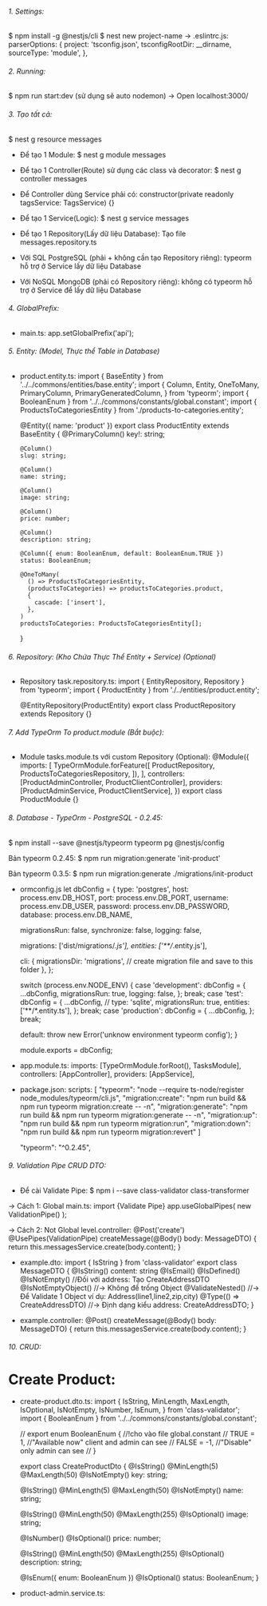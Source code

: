 ###### 1. Settings:
$ npm install -g @nestjs/cli
$ nest new project-name
-> .eslintrc.js:
  parserOptions: {
    project: 'tsconfig.json',
    tsconfigRootDir: __dirname,
    sourceType: 'module',
  },

###### 2. Running:
$ npm run start:dev (sử dụng sẽ auto nodemon)
-> Open localhost:3000/

###### 3. Tạo tất cả: 
  $ nest g resource messages

- Để tạo 1 Module:
  $ nest g module messages
  
- Để tạo 1 Controller(Route) sử dụng các class và decorator:
  $ nest g controller messages

- Để Controller dùng Service phải có:
  constructor(private readonly tagsService: TagsService) {}

- Để tạo 1 Service(Logic):
  $ nest g service messages

- Để tạo 1 Repository(Lấy dữ liệu Database):
  Tạo file messages.repository.ts

- Với SQL PostgreSQL (phải + không cần tạo Repository riêng): typeorm hỗ trợ ở Service lấy dữ liệu Database
- Với NoSQL MongoDB (phải có Repository riêng): không có typeorm hỗ trợ ở Service để lấy dữ liệu Database

###### 4. GlobalPrefix:
- main.ts:
  app.setGlobalPrefix('api');


###### 5. Entity: (Model, Thực thể Table in Database)
- product.entity.ts:
    import { BaseEntity } from '../../commons/entities/base.entity';
    import {
      Column,
      Entity,
      OneToMany,
      PrimaryColumn,
      PrimaryGeneratedColumn,
    } from 'typeorm';
    import { BooleanEnum } from '../../commons/constants/global.constant';
    import { ProductsToCategoriesEntity } from './products-to-categories.entity';

    @Entity({ name: 'product' })
    export class ProductEntity extends BaseEntity {
      @PrimaryColumn()
      key!: string;

      @Column()
      slug: string;

      @Column()
      name: string;

      @Column()
      image: string;

      @Column()
      price: number;

      @Column()
      description: string;

      @Column({ enum: BooleanEnum, default: BooleanEnum.TRUE })
      status: BooleanEnum;

      @OneToMany(
        () => ProductsToCategoriesEntity,
        (productsToCategories) => productsToCategories.product,
        {
          cascade: ['insert'],
        },
      )
      productsToCategories: ProductsToCategoriesEntity[];
    }


###### 6. Repository: (Kho Chứa Thực Thể Entity + Service) (Optional)
- Repository task.repository.ts:
  import { EntityRepository, Repository } from 'typeorm';
  import { ProductEntity } from './../entities/product.entity';

  @EntityRepository(ProductEntity)
  export class ProductRepository extends Repository<ProductEntity> {}

###### 7. Add TypeOrm To product.module (Bắt buộc):
- Module tasks.module.ts với custom Repository (Optional):
  @Module({
    imports: [
      TypeOrmModule.forFeature([
        ProductRepository,
        ProductsToCategoriesRepository,
      ]),
    ],
    controllers: [ProductAdminController, ProductClientController],
    providers: [ProductAdminService, ProductClientService],
  })
  export class ProductModule {}


###### 8. Database - TypeOrm - PostgreSQL - 0.2.45:
$ npm install --save @nestjs/typeorm typeorm pg @nestjs/config

Bản typeorm 0.2.45:
$ npm run migration:generate 'init-product'

Bản typeorm 0.3.5:
$ npm run migration:generate ./migrations/init-product

- ormconfig.js
  let dbConfig = {
    type: 'postgres',
    host: process.env.DB_HOST,
    port: process.env.DB_PORT,
    username: process.env.DB_USER,
    password: process.env.DB_PASSWORD,
    database: process.env.DB_NAME,
    
    migrationsRun: false,
    synchronize: false,
    logging: false,

    migrations: ['dist/migrations/*.js'],
    entities: ['**/*.entity.js'],
    
    cli: {
      migrationsDir: 'migrations', // create migration file and save to this folder
    },
  };
  
  switch (process.env.NODE_ENV) {
    case 'development':
      dbConfig = {
        ...dbConfig,
        migrationsRun: true,
        logging: false,
      };
      break;
    case 'test':
      dbConfig = {
        ...dbConfig,
        // type: 'sqlite',
        migrationsRun: true,
        entities: ['**/*.entity.ts'],
      };
      break;
    case 'production':
      dbConfig = {
        ...dbConfig,
      };
      break;
  
    default:
      throw new Error('unknow environment typeorm config');
  }
  
  module.exports = dbConfig;
  

- app.module.ts:
  imports: [TypeOrmModule.forRoot(), TasksModule],
  controllers: [AppController],
  providers: [AppService],

- package.json:
  scripts: [
    "typeorm": "node --require ts-node/register node_modules/typeorm/cli.js",
    "migration:create": "npm run build && npm run typeorm migration:create -- -n",
    "migration:generate": "npm run build && npm run typeorm migration:generate -- -n",
    "migration:up": "npm run build && npm run typeorm migration:run",
    "migration:down": "npm run build && npm run typeorm migration:revert"
  ]

  "typeorm": "^0.2.45",

  
###### 9. Validation Pipe CRUD DTO:
- Để cài Validate Pipe:
$ npm i --save class-validator class-transformer

-> Cách 1: Global main.ts:
    import {Validate Pipe}
    app.useGlobalPipes(
      new ValidationPipe()
    );

-> Cách 2: Not Global level.controller:
    @Post('create')
    @UsePipes(ValidationPipe)
    createMessage(@Body() body: MessageDTO) {
        return this.messagesService.create(body.content);
    }

- example.dto:
    import { IsString } from 'class-validator'
    export class MessageDTO {
        @IsString()
        content: string
        @IsEmail()
        @IsDefined()
        @IsNotEmpty()
        //Đối với address: Tạo CreateAddressDTO
        @IsNotEmptyObject() //-> Không để trống Object
        @ValidateNested() //-> Để Validate 1 Object ví dụ: Address(line1,line2,zip,city)
        @Type(() => CreateAddressDTO) //-> Định dạng kiểu
        address: CreateAddressDTO;
    }

- example.controller:
    @Post()
    createMessage(@Body() body: MessageDTO) {
        return this.messagesService.create(body.content);
    }

###### 10. CRUD:
# Create Product:
- create-product.dto.ts:
  import {
    IsString,
    MinLength,
    MaxLength,
    IsOptional,
    IsNotEmpty,
    IsNumber,
    IsEnum,
  } from 'class-validator';
  import { BooleanEnum } from '../../commons/constants/global.constant';

  // export enum BooleanEnum { //!cho vào file global.constant
  //   TRUE = 1, //"Available now" client and admin can see
  //   FALSE = -1, //"Disable" only admin can see
  // }

  export class CreateProductDto {
    @IsString()
    @MinLength(5)
    @MaxLength(50)
    @IsNotEmpty()
    key: string;

    @IsString()
    @MinLength(5)
    @MaxLength(50)
    @IsNotEmpty()
    name: string;

    @IsString()
    @MinLength(50)
    @MaxLength(255)
    @IsOptional()
    image: string;

    @IsNumber()
    @IsOptional()
    price: number;

    @IsString()
    @MinLength(50)
    @MaxLength(255)
    @IsOptional()
    description: string;

    @IsEnum({ enum: BooleanEnum })
    @IsOptional()
    status: BooleanEnum;
  }

- product-admin.service.ts:






